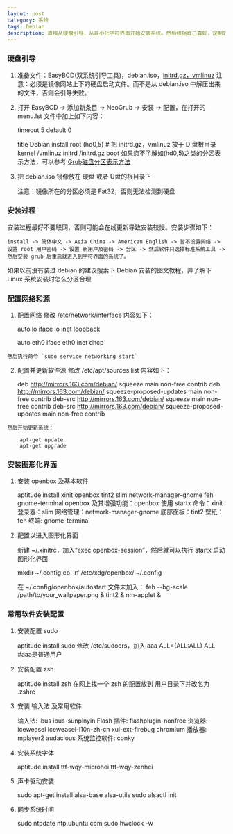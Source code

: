 ```yaml
---
layout: post
category: 系统
tags: Debian
description: 直接从硬盘引导，从最小化字符界面开始安装系统。然后根据自己喜好，定制软件，安装图形化界面。
---
```


### 硬盘引导
  1. 准备文件：EasyBCD(双系统引导工具)，debian.iso，[initrd.gz，vmlinuz](http://http.us.debian.org/debian/dists/stable/main/installer-amd64/current/images/hd-media/)
  注意：必须是镜像网站上下的硬盘启动文件。而不是从 debian.iso 中解压出来的文件，否则会引导失败。
  
  2. 打开 EasyBCD -> 添加新条目 -> NeoGrub -> 安装 -> 配置，在打开的 menu.lst 文件中加上如下内容：

        timeout 5
        default 0

        title Debian install
        root (hd0,5)     # 把 initrd.gz，vmlinuz 放于 D 盘根目录
        kernel /vmlinuz
        initrd /initrd.gz
        boot
     如果您不了解如(hd0,5)之类的分区表示方法，可以参考 [Grub磁盘分区表示方法](http://linux-wiki.cn/wiki/Grub%E7%A3%81%E7%9B%98%E5%88%86%E5%8C%BA%E8%A1%A8%E7%A4%BA%E6%96%B9%E6%B3%95)
     
  3. 把 debian.iso 镜像放在 硬盘 或者 U盘的根目录下

        注意：镜像所在的分区必须是 Fat32，否则无法检测到硬盘
        
### 安装过程
  安装过程最好不要联网，否则可能会在线更新导致安装较慢。安装步骤如下：
  
    install -> 简体中文 -> Asia China -> American English -> 暂不设置网络 -> 设置 root 用户密码 -> 设置 新用户及密码 -> 分区 -> 然后软件只选择标准系统工具 -> 然后安装 grub 后重启就进入到字符界面的系统了。

  如果以前没有装过 debian 的建议搜索下 Debian 安装的图文教程，并了解下 Linux 系统安装时怎么分区合理
  
### 配置网络和源

  1. 配置网络
    修改 /etc/network/interface 内容如下：

        auto lo
        iface lo inet loopback

        auto eth0
        iface eth0 inet dhcp

    然后执行命令 `sudo service networking start`

  2. 配置并更新软件源
    修改 /etc/apt/sources.list 内容如下：

        deb http://mirrors.163.com/debian/ squeeze main non-free contrib
        deb http://mirrors.163.com/debian/ squeeze-proposed-updates main non-free contrib
        deb-src http://mirrors.163.com/debian/ squeeze main non-free contrib
        deb-src http://mirrors.163.com/debian/ squeeze-proposed-updates main non-free contrib

    然后开始更新系统：

        apt-get update
        apt-get upgrade

### 安装图形化界面

  1. 安装 openbox 及基本软件

        aptitude install xinit openbox tint2 slim network-manager-gnome feh gnome-terminal
        openbox 及其增强功能：openbox
        使用 startx 命令：xinit
        登录器：slim
        网络管理：network-manager-gnome
        底部面板：tint2
        壁纸：feh
        终端: gnome-terminal
        
  2. 配置以进入图形化界面
    
        新建 ~/.xinitrc，加入“exec openbox-session”，然后就可以执行 startx 启动图形化界面

        mkdir ~/.config
        cp -rf /etc/xdg/openbox/ ~/.config
        
        在 ~/.config/openbox/autostart 文件末加入：
        feh --bg-scale /path/to/your_wallpaper.png &
        tint2 &
        nm-applet &

### 常用软件安装配置

  1. 安装配置 sudo

        aptitude install sudo
        修改 /etc/sudoers，加入 aaa   ALL=(ALL:ALL) ALL   #aaa是普通用户

  2. 安装配置 zsh

        aptitude install zsh
        在网上找一个 zsh 的配置放到 用户目录下并改名为 .zshrc
        
  3. 安装 输入法 及常用软件

        输入法: ibus ibus-sunpinyin
        Flash 插件: flashplugin-nonfree
        浏览器: iceweasel iceweasel-l10n-zh-cn xul-ext-firebug chromium
        播放器: mplayer2 audacious
        系统监控软件: conky
        
  4. 安装系统字体

        aptitude install ttf-wqy-microhei ttf-wqy-zenhei

  5. 声卡驱动安装

        sudo apt-get install alsa-base alsa-utils
        sudo alsactl init

  6. 同步系统时间

        sudo ntpdate ntp.ubuntu.com
        sudo hwclock -w
